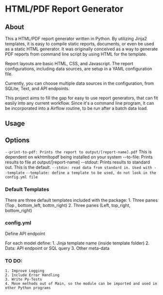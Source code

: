 # HTML/PDF Report Generator

## About

This a HTML/PDF report generator written in Python. By utilizing Jinja2
templates, it is easy to compile static reports, documents, or even be
used as a static HTML generator. It was originally conceived as a way to
generate PDF reports from command line script by using HTML for the template.

Report layouts are basic HTML, CSS, and Javascript. The report configurations,
including data sources, are setup in a YAML configuration file.

Currently, you can choose multiple data sources in the configuration, from
SQLite, Text, and API endpoints.

This project aims to fill the gap for easy to use report generators, that can
fit easily into any current workflow. Since it's a command line program, it can
be incorporated into a Airflow routine, to be run after a batch data load.


## Usage

## Options

`--print-to-pdf: Prints the report to output/[report-name].pdf`
 This is dependent on wkhtmltopdf being installed on your system
 --to-file: Prints results to file at output/[report-name]
 --stdout: Prints results to standard out. This is the default.
`--stdin: read data from standard in. Used with --template`
`--template: define a template to be used, do not look in the config.yml file`

### Default Templates
There are three default templates included
with the package:
    1. Three panes (Top , bottom_left, bottm_right)
    2. Three panes (Left, top_right, bottom_right)


### config.yml

Define API endpoint

For each model define:
    1. Jinja template name (inside template folder)
    2. Data: API endpoint or SQL query
    3. Other meta-data
    
### TO DO:
    1. Improve Logging
    2. Include Error Handling
    3. Write Py-Tests
    4. Move methods out of Main, so the module can be imported and used in other Python programs
